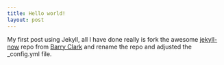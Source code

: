 ```yaml
---
title: Hello world!
layout: post
---
```


My first post using Jekyll, all I have done really is fork the awesome [jekyll-now](https://github.com/barryclark/jekyll-now) repo from [Barry Clark](https://github.com/barryclark) and rename the repo and adjusted the _config.yml file.
